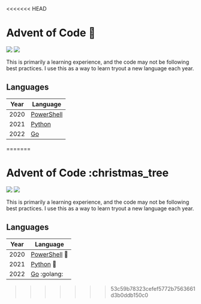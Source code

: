<<<<<<< HEAD
# Advent of Code :christmas_tree:

![](https://img.shields.io/badge/stars%20⭐-10-yellow)
![](https://img.shields.io/badge/days%20completed-5-red)

This is primarily a learning experience, and the code may not be following best practices. I use this as a way to learn tryout a new language each year.

## Languages

| Year | Language                                                            |
| ---- | ------------------------------------------------------------------- |
| 2020 | [PowerShell](https://learn.microsoft.com/en-us/powershell/) |
| 2021 | [Python](https://www.python.org/)                          |
| 2022 | [Go](https://golang.org/)                                   |
=======
# Advent of Code :christmas_tree

![](https://img.shields.io/badge/stars%20⭐-10-yellow)
![](https://img.shields.io/badge/days%20completed-5-red)

This is primarily a learning experience, and the code may not be following best practices. I use this as a way to learn tryout a new language each year.

## Languages

| Year | Language                                                            |
| ---- | ------------------------------------------------------------------- |
| 2020 | [PowerShell](https://learn.microsoft.com/en-us/powershell/) :shell: |
| 2021 | [Python](https://www.python.org/) :snake:                           |
| 2022 | [Go](https://golang.org/) :golang:                                  |

>>>>>>> 53c59b78323cefef5772b7563661d3b0ddb150c0
